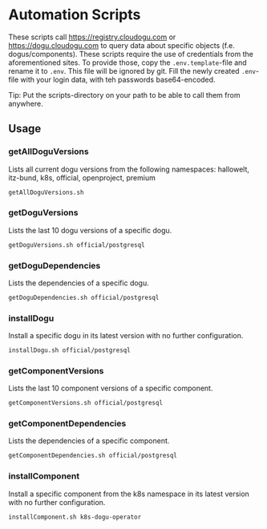 # Automation Scripts

These scripts call https://registry.cloudogu.com or https://dogu.cloudogu.com to query data about specific objects 
(f.e. dogus/components). These scripts require the use of credentials from the aforementioned sites. To provide those, 
copy the `.env.template`-file and rename it to `.env`. This file will be ignored by git. Fill the newly created `.env`-file
with your login data, with teh passwords base64-encoded.

Tip: Put the scripts-directory on your path to be able to call them from anywhere.

## Usage

### getAllDoguVersions
Lists all current dogu versions from the following namespaces: hallowelt, itz-bund, k8s, official, openproject, premium
```bash
getAllDoguVersions.sh
```

### getDoguVersions
Lists the last 10 dogu versions of a specific dogu.
```bash
getDoguVersions.sh official/postgresql
```

### getDoguDependencies
Lists the dependencies of a specific dogu.
```bash
getDoguDependencies.sh official/postgresql
```

### installDogu
Install a specific dogu in its latest version with no further configuration.
```bash
installDogu.sh official/postgresql
```

### getComponentVersions
Lists the last 10 component versions of a specific component.
```bash
getComponentVersions.sh official/postgresql
```

### getComponentDependencies
Lists the dependencies of a specific component.
```bash
getComponentDependencies.sh official/postgresql
```

### installComponent
Install a specific component from the k8s namespace in its latest version with no further configuration.
```bash
installComponent.sh k8s-dogu-operator
```